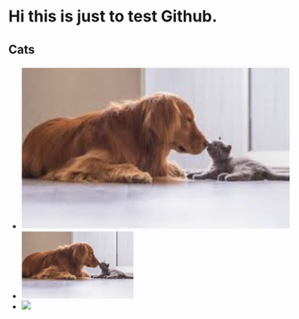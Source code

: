 # Hi this is just to test Github.

## Cats

* ![](./doc/cats.png)
* <img src="./doc/cats.png" alt="cats" width="200"/>
* ![](https://www.akcpetinsurance.com/res/akc/blog/2017/how-to-acclimate-cats-and-dogs/header_cats_and_dogs.jpg)

